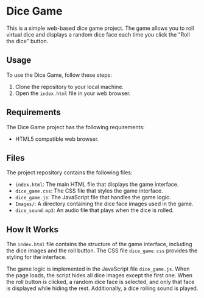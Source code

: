 # Dice Game

This is a simple web-based dice game project. The game allows you to roll virtual dice and displays a random dice face each time you click the "Roll the dice" button.

## Usage

To use the Dice Game, follow these steps:

1. Clone the repository to your local machine.
2. Open the `index.html` file in your web browser.

## Requirements

The Dice Game project has the following requirements:

- HTML5 compatible web browser.

## Files

The project repository contains the following files:

- `index.html`: The main HTML file that displays the game interface.
- `dice_game.css`: The CSS file that styles the game interface.
- `dice_game.js`: The JavaScript file that handles the game logic.
- `Images/`: A directory containing the dice face images used in the game.
- `dice_sound.mp3`: An audio file that plays when the dice is rolled.

## How It Works

The `index.html` file contains the structure of the game interface, including the dice images and the roll button. The CSS file `dice_game.css` provides the styling for the interface.

The game logic is implemented in the JavaScript file `dice_game.js`. When the page loads, the script hides all dice images except the first one. When the roll button is clicked, a random dice face is selected, and only that face is displayed while hiding the rest. Additionally, a dice rolling sound is played.

